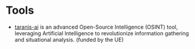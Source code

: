 # Tools

- [taranis-ai](https://github.com/taranis-ai/taranis-ai) is an advanced Open-Source Intelligence (OSINT) tool, leveraging Artificial Intelligence to revolutionize information gathering and situational analysis. (funded by the UE)
